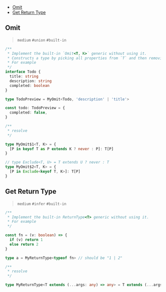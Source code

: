 <!-- TOC -->

- [Omit](#omit)
- [Get Return Type](#get-return-type)

<!-- /TOC -->

## Omit

> `medium` `#union` `#built-in`

```typescript
/**
 * Implement the built-in `Omit<T, K>` generic without using it.
 * Constructs a type by picking all properties from `T` and then removing `K`
 * For example
 */
interface Todo {
  title: string
  description: string
  completed: boolean
}

type TodoPreview = MyOmit<Todo, 'description' | 'title'>

const todo: TodoPreview = {
  completed: false,
}

/**
 * resolve
 */

type MyOmit$1<T, K> = {
  [P in keyof T as P extends K ? never : P]: T[P]
}

// type Exclude<T, U> = T extends U ? never : T
type MyOmit$2<T, K> = {
  [P in Exclude<keyof T, K>]: T[P]
}
```

## Get Return Type

> `medium` `#infer` `#built-in`

```typescript
/**
 * Implement the built-in ReturnType<T> generic without using it.
 * For example
 */

const fn = (v: boolean) => {
  if (v) return 1
  else return 2
}

type a = MyReturnType<typeof fn> // should be "1 | 2"

/**
 * resolve
 */

type MyReturnType<T extends (...args: any) => any> = T extends (...args: any) => infer R ? R : any
```
